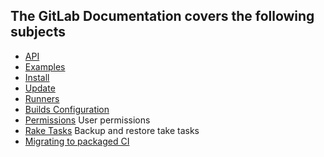 ## The GitLab Documentation covers the following subjects

+ [API](api/README.md)
+ [Examples](examples/README.md)
+ [Install](install/installation.md)
+ [Update](update/README.md)
+ [Runners](runners/README.md)
+ [Builds Configuration](builds_configuration/README.md)
+ [Permissions](permissions/README.md) User permissions
+ [Rake Tasks](raketasks/README.md) Backup and restore take tasks
+ [Migrating to packaged CI](migration_to_omnibus/README.md)
